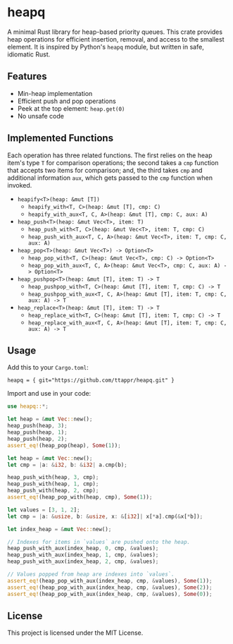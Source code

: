 # heapq

A minimal Rust library for heap-based priority queues. This crate provides
heap operations for efficient insertion, removal, and access to the smallest
element. It is inspired by Python's `heapq` module, but written
in safe, idiomatic Rust.

## Features

- Min-heap implementation
- Efficient push and pop operations
- Peek at the top element: `heap.get(0)`
- No unsafe code

## Implemented Functions
Each operation has three related functions. The first relies on the heap
item's type `T` for comparison operations; the second takes a `cmp` function
that accepts two items for comparison; and, the third takes `cmp` and additional
information `aux`, which gets passed to the `cmp` function when invoked.

- `heapify<T>(heap: &mut [T])`
    - `heapify_with<T, C>(heap: &mut [T], cmp: C)`
    - `heapify_with_aux<T, C, A>(heap: &mut [T], cmp: C, aux: A)`
- `heap_push<T>(heap: &mut Vec<T>, item: T)`
    - `heap_push_with<T, C>(heap: &mut Vec<T>, item: T, cmp: C)`
    - `heap_push_with_aux<T, C, A>(heap: &mut Vec<T>, item: T, cmp: C, aux: A)`
- `heap_pop<T>(heap: &mut Vec<T>) -> Option<T>`
    - `heap_pop_with<T, C>(heap: &mut Vec<T>, cmp: C) -> Option<T>`
    - `heap_pop_with_aux<T, C, A>(heap: &mut Vec<T>, cmp: C, aux: A) -> Option<T>`
- `heap_pushpop<T>(heap: &mut [T], item: T) -> T`
    - `heap_pushpop_with<T, C>(heap: &mut [T], item: T, cmp: C) -> T`
    - `heap_pushpop_with_aux<T, C, A>(heap: &mut [T], item: T, cmp: C, aux: A) -> T`
- `heap_replace<T>(heap: &mut [T], item: T) -> T`
    - `heap_replace_with<T, C>(heap: &mut [T], item: T, cmp: C) -> T`
    - `heap_replace_with_aux<T, C, A>(heap: &mut [T], item: T, cmp: C, aux: A) -> T`


## Usage

Add this to your `Cargo.toml`:

```
heapq = { git="https://github.com/ttappr/heapq.git" }
```

Import and use in your code:

```rust
use heapq::*;

let heap = &mut Vec::new();
heap_push(heap, 3);
heap_push(heap, 1);
heap_push(heap, 2);
assert_eq!(heap_pop(heap), Some(1));

let heap = &mut Vec::new();
let cmp = |a: &i32, b: &i32| a.cmp(b);

heap_push_with(heap, 3, cmp);
heap_push_with(heap, 1, cmp);
heap_push_with(heap, 2, cmp);
assert_eq!(heap_pop_with(heap, cmp), Some(1));

let values = [3, 1, 2];
let cmp = |a: &usize, b: &usize, x: &[i32]| x[*a].cmp(&x[*b]);

let index_heap = &mut Vec::new();

// Indexes for items in `values` are pushed onto the heap.
heap_push_with_aux(index_heap, 0, cmp, &values);
heap_push_with_aux(index_heap, 1, cmp, &values);
heap_push_with_aux(index_heap, 2, cmp, &values);

// Values popped from heap are indexes into `values`.
assert_eq!(heap_pop_with_aux(index_heap, cmp, &values), Some(1));
assert_eq!(heap_pop_with_aux(index_heap, cmp, &values), Some(2));
assert_eq!(heap_pop_with_aux(index_heap, cmp, &values), Some(0));
```

## License

This project is licensed under the MIT License.
